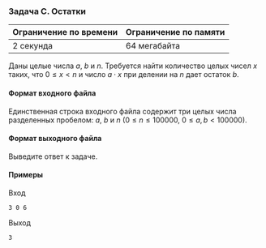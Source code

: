 

### Задача C. Остатки 

| Ограничение по времени      | Ограничение по памяти         |
|:----------------------------|:------------------------------|
|2 секунда|64 мегабайта|

Даны целые числа $a,$ $b$ и $n.$ Требуется найти количество целых чисел $x$ таких, что $0 \le x < n$ и число $a\cdot x$ при делении на $n$ дает остаток $b.$

#### Формат входного файла

Единственная строка входного файла содержит три целых числа разделенных пробелом: $a,$ $b$ и $n$ $(0 \le n \le 100000,$ $0 \le a, b < 100000).$


#### Формат выходного файла

Выведите ответ к задаче.

#### Примеры

Вход
```
3 0 6
```

Выход
```
3
```
